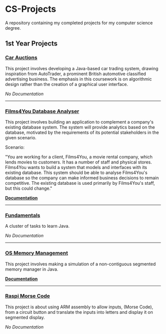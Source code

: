 # CS-Projects
A repository containing my completed projects for my computer science degree.

## 1st Year Projects

### [Car Auctions](Car-Auctions)

This project involves developing a Java-based car trading system, drawing inspiration from AutoTrader, a prominent British automotive classified advertising business. The emphasis in this coursework is on algorithmic design rather than the creation of a graphical user interface.

*No Documentation*
 
 ---
 
### [Films4You Database Analyser](Films4You-Database-Analyser)

This project involves building an application to complement a company's existing database system. The system will provide analytics based on the database, motivated by the requirements of its potential stakeholders in the given scenario.

Scenario:

"You are working for a client, Films4You, a movie rental company, which lends movies to customers. It has a number of staff and physical stores. Films4You wants to build a system that models and interfaces with its existing database. This system should be able to analyse Films4You's database so the company can make informed business decisions to remain competitive. The existing database is used primarily by Films4You's staff, but this could change."

**[Documentation](Films4You-Database-Analyser/report.pdf)**
 
 ---
 
### [Fundamentals](Fundamentals)

A cluster of tasks to learn Java.

*No Documentation*
 
 ---
 
### [OS Memory Management](OS-Memory-Management)

This project involves making a simulation of a non-contiguous segmented memory manager in Java.

**[Documentation](OS-Memory-Management/report.pdf)**
 
 ---
 
### [Raspi Morse Code](Raspi-Morse-Code)

This project is about using ARM assembly to allow inputs, (Morse Code), from a circuit button and translate the inputs into letters and display it on segmented display.

*No Documentation*
 
 
 
